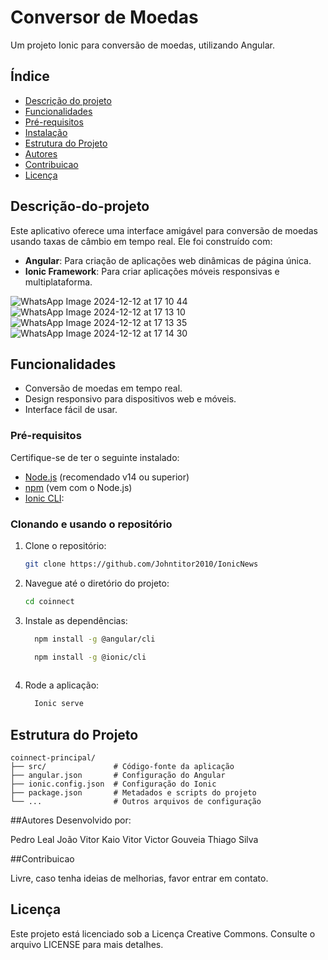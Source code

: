 # Conversor de Moedas

Um projeto Ionic para conversão de moedas, utilizando Angular.

## Índice
- [Descrição do projeto](#Descrição-do-projeto)
- [Funcionalidades](#funcionalidades)
- [Pré-requisitos](#pré-requisitos)
- [Instalação](#instalação)
- [Estrutura do Projeto](#estrutura-do-projeto)
- [Autores](#Autores)
- [Contribuicao](#Contribuicao)
- [Licença](#licença)

## Descrição-do-projeto
Este aplicativo oferece uma interface amigável para conversão de moedas usando taxas de câmbio em tempo real. Ele foi construído com:
- **Angular**: Para criação de aplicações web dinâmicas de página única.
- **Ionic Framework**: Para criar aplicações móveis responsivas e multiplataforma.
  
![WhatsApp Image 2024-12-12 at 17 10 44](https://github.com/user-attachments/assets/9aac2273-42b6-47b1-9e05-047fe4eaaee3)
![WhatsApp Image 2024-12-12 at 17 13 10](https://github.com/user-attachments/assets/d08ac022-115d-4367-a53c-ff1561cc6579)
![WhatsApp Image 2024-12-12 at 17 13 35](https://github.com/user-attachments/assets/012faea3-38b7-4f71-bebf-c5e612aaedd5)
![WhatsApp Image 2024-12-12 at 17 14 30](https://github.com/user-attachments/assets/0ce5c792-0653-425a-846e-08937d79c133)


## Funcionalidades
- Conversão de moedas em tempo real.
- Design responsivo para dispositivos web e móveis.
- Interface fácil de usar.

### Pré-requisitos
Certifique-se de ter o seguinte instalado:
- [Node.js](https://nodejs.org/) (recomendado v14 ou superior)
- [npm](https://www.npmjs.com/) (vem com o Node.js)
- [Ionic CLI](https://ionicframework.com/docs/cli/):
 
### Clonando e usando o repositório
1. Clone o repositório:
   ```bash
   git clone https://github.com/Johntitor2010/IonicNews
   ```

2. Navegue até o diretório do projeto:
   ```bash
   cd coinnect
   ```

3. Instale as dependências:

   ```bash
     npm install -g @angular/cli
   ```
   ```bash
     npm install -g @ionic/cli
  
4. Rode a aplicação:
   ```bash
     Ionic serve
   ```

## Estrutura do Projeto
```
coinnect-principal/
├── src/               # Código-fonte da aplicação
├── angular.json       # Configuração do Angular
├── ionic.config.json  # Configuração do Ionic
├── package.json       # Metadados e scripts do projeto
└── ...                # Outros arquivos de configuração
```
##Autores
Desenvolvido por:

Pedro Leal
João Vitor
Kaio Vitor
Victor Gouveia
Thiago Silva

##Contribuicao

Livre, caso tenha ideias de melhorias, favor entrar em contato.

## Licença
Este projeto está licenciado sob a Licença Creative Commons. Consulte o arquivo LICENSE para mais detalhes.
